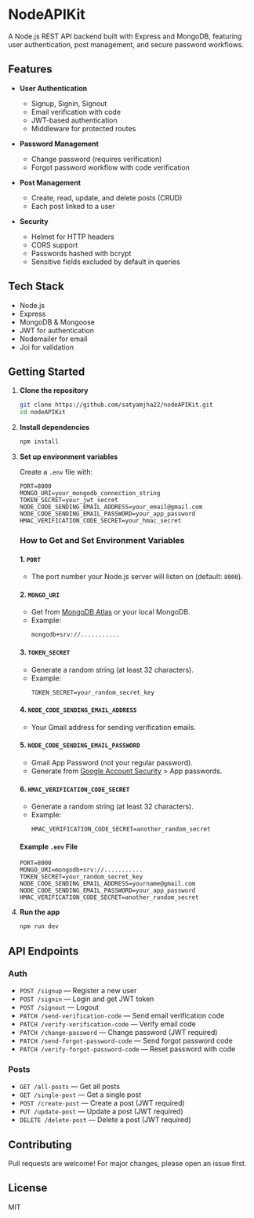 # NodeAPIKit

A Node.js REST API backend built with Express and MongoDB, featuring user authentication, post management, and secure password workflows.

## Features

- **User Authentication**
  - Signup, Signin, Signout
  - Email verification with code
  - JWT-based authentication
  - Middleware for protected routes

- **Password Management**
  - Change password (requires verification)
  - Forgot password workflow with code verification

- **Post Management**
  - Create, read, update, and delete posts (CRUD)
  - Each post linked to a user

- **Security**
  - Helmet for HTTP headers
  - CORS support
  - Passwords hashed with bcrypt
  - Sensitive fields excluded by default in queries

## Tech Stack

- Node.js
- Express
- MongoDB & Mongoose
- JWT for authentication
- Nodemailer for email
- Joi for validation

## Getting Started

1. **Clone the repository**
   ```sh
   git clone https://github.com/satyamjha22/nodeAPIKit.git
   cd nodeAPIKit
   ```

2. **Install dependencies**
   ```sh
   npm install
   ```

3. **Set up environment variables**

   Create a `.env` file with:
   ```
   PORT=8000
   MONGO_URI=your_mongodb_connection_string
   TOKEN_SECRET=your_jwt_secret
   NODE_CODE_SENDING_EMAIL_ADDRESS=your_email@gmail.com
   NODE_CODE_SENDING_EMAIL_PASSWORD=your_app_password
   HMAC_VERIFICATION_CODE_SECRET=your_hmac_secret
   ```

   ### How to Get and Set Environment Variables

   #### 1. `PORT`
   - The port number your Node.js server will listen on (default: `8000`).

   #### 2. `MONGO_URI`
   - Get from [MongoDB Atlas](https://www.mongodb.com/cloud/atlas) or your local MongoDB.
   - Example:  
     ```
     mongodb+srv://...........
     ```

   #### 3. `TOKEN_SECRET`
   - Generate a random string (at least 32 characters).
   - Example:  
     ```
     TOKEN_SECRET=your_random_secret_key
     ```

   #### 4. `NODE_CODE_SENDING_EMAIL_ADDRESS`
   - Your Gmail address for sending verification emails.

   #### 5. `NODE_CODE_SENDING_EMAIL_PASSWORD`
   - Gmail App Password (not your regular password).
   - Generate from [Google Account Security](https://myaccount.google.com/security) > App passwords.

   #### 6. `HMAC_VERIFICATION_CODE_SECRET`
   - Generate a random string (at least 32 characters).
   - Example:  
     ```
     HMAC_VERIFICATION_CODE_SECRET=another_random_secret
     ```

   #### Example `.env` File

   ```env
   PORT=8000
   MONGO_URI=mongodb+srv://...........
   TOKEN_SECRET=your_random_secret_key
   NODE_CODE_SENDING_EMAIL_ADDRESS=yourname@gmail.com
   NODE_CODE_SENDING_EMAIL_PASSWORD=your_app_password
   HMAC_VERIFICATION_CODE_SECRET=another_random_secret
   ```

4. **Run the app**
   ```sh
   npm run dev
   ```

## API Endpoints

### Auth

- `POST /signup` — Register a new user
- `POST /signin` — Login and get JWT token
- `POST /signout` — Logout
- `PATCH /send-verification-code` — Send email verification code
- `PATCH /verify-verification-code` — Verify email code
- `PATCH /change-password` — Change password (JWT required)
- `PATCH /send-forgot-password-code` — Send forgot password code
- `PATCH /verify-forgot-password-code` — Reset password with code

### Posts

- `GET /all-posts` — Get all posts
- `GET /single-post` — Get a single post
- `POST /create-post` — Create a post (JWT required)
- `PUT /update-post` — Update a post (JWT required)
- `DELETE /delete-post` — Delete a post (JWT required)

## Contributing

Pull requests are welcome! For major changes, please open an issue first.

## License

MIT
